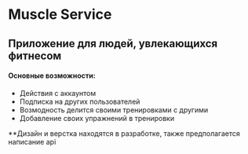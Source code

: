 # Muscle Service

## Приложение для людей, увлекающихся фитнесом

#### Основные возможности:
* Действия с аккаунтом
* Подписка на других пользователей
* Возмодность делится своими тренировками с другими
* Добавление своих упражнений в тренировки

**Дизайн и верстка находятся в разработке, также предполагается написание api
